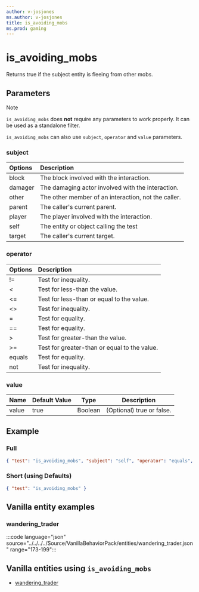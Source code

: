 ```yaml
---
author: v-josjones
ms.author: v-josjones
title: is_avoiding_mobs
ms.prod: gaming
---
```


# is_avoiding_mobs

Returns true if the subject entity is fleeing from other mobs.

## Parameters

> [!Note]
> `is_avoiding_mobs` does **not** require any parameters to work properly. It can be used as a standalone filter.
>
> `is_avoiding_mobs` can also use `subject`, `operator` and `value` parameters.

### subject

| Options| Description |
|:-----------|:-----------|
| block| The block involved with the interaction. |
| damager| The damaging actor involved with the interaction. |
| other| The other member of an interaction, not the caller. |
| parent| The caller's current parent. |
| player| The player involved with the interaction. |
| self| The entity or object calling the test |
| target| The caller's current target. |

### operator

| Options| Description |
|:-----------|:-----------|
| !=| Test for inequality. |
| <| Test for less-than the value. |
| <=| Test for less-than or equal to the value. |
| <>| Test for inequality. |
| =| Test for equality. |
| ==| Test for equality. |
| >| Test for greater-than the value. |
| >=| Test for greater-than or equal to the value. |
| equals| Test for equality. |
| not| Test for inequality. |

### value

|Name |Default Value  |Type  |Description  |
|---------|---------|---------|---------|
|value |true |Boolean |(Optional) true or false. |

## Example

### Full

```json
{ "test": "is_avoiding_mobs", "subject": "self", "operator": "equals", "value": "true" }
```

### Short (using Defaults)

```json
{ "test": "is_avoiding_mobs" }
```

## Vanilla entity examples

### wandering_trader

:::code language="json" source="../../../../Source/VanillaBehaviorPack/entities/wandering_trader.json" range="173-199":::

## Vanilla entities using `is_avoiding_mobs`

- [wandering_trader](../../../../Source/VanillaBehaviorPack_Snippets/entities/wandering_trader.md)
